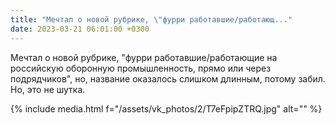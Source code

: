 ```yaml
---
title: "Мечтал о новой рубрике, \"фурри работавшие/работающ..."
date: 2023-03-21 06:01:00 +0300
---
```


Мечтал о новой рубрике, "фурри работавшие/работающие на российскую оборонную промышленность, прямо или через подрядчиков", но, название оказалось слишком длинным, потому забил.
Но, это не шутка.

{% include media.html f="/assets/vk_photos/2/T7eFpipZTRQ.jpg" alt="" %}
